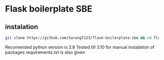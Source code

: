# Flask boilerplate SBE

## instalation
```bash
git clone https://github.com/SarangT123/flask-boilerplate-sbe && cd flask-boilerplate-sbe && python3 module_installer.py && export FLASK_APP=app.py && flask setup && flask run
```

Recomended python version is 3.8
Tested till 3.10
for manual instalation of packages requirements.txt is also given
